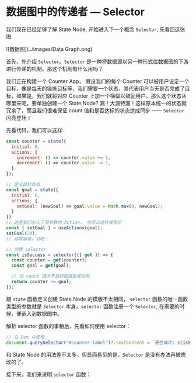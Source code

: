# 数据图中的传递者 — Selector

我们现在已经足够了解 State Node, 开始进入下一个概念 `Selector`, 先看回这张图

![数据图](../images/Data Graph.png)

首先，先介绍 `Selector`。`Selector` 是一种将数据源以另一种形式往数据图的下游进行传递的机制。那这个机制有什么用吗？

我们正在构建一个 Counter App， 假设我们的每个 Counter 可以被用户设定一个目标，像是每天的锻炼目标等，我们需要一个状态，其代表用户当天是否完成了目标，如果是，我们就将对应 Counter 上加一个横幅以鼓励用户。那么这个状态从哪里来呢，要单独创建一个 State Node? 漏！大漏特漏！这样原本统一的状态就冗余了，而且我们很难保证 count 值和是否达标的状态达成同步 —— `Selector` 闪亮登场！

先看代码，我们可以这样:

```javascript
const counter = state({
  initial: 0,
  actions: {
    increment: () => counter.value += 1,
    decrement: () => counter.value -= 1,
  }
});

// 定义目标状态
const goal = state({
  initial: 0,
  actions: {
    setGoal: (newGoal) => goal.value = Math.max(0, newGoal);
  }
})
// 这里我们引入了带参数的 Action， 你可以这样使用它
const { setGoal } = useActions(goal);
setGoal(20);
// 非常容易，对吧！

// 创建 selector
const isSuccess = selector(({ get }) => {
  const counter = get(counter);
  const goal = get(goal);

  // 当 count 值大于目标值就是成功啦
  return counter >= goal;
});
```

跟 `state` 函数定义创建 State Node 的模版不太相同， `selector` 函数的唯一函数类型的参数就是 `Selector` 本身，`selector` 函数注册一个 `Selector`, 在需要的时候，便嵌入到数据图中。

解析 selector 函数的事稍后，先看如何使用 selector：

```javascript
// 在 Dom 中使用
document.querySelector("#counter-label")?.textContent = `是否成功: ${isSuccess.value}`;
```

和 State Node 的用法差不太多，但显而易见的是，`Selector` 是没有办法再被修改的了。

接下来，我们来说明 `selector` 函数：
